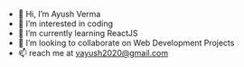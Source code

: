- 👋 Hi, I’m Ayush Verma
- 👀 I’m interested in coding
- 🌱 I’m currently learning ReactJS
- 💞️ I’m looking to collaborate on Web Development Projects
- 📫 reach me at vayush2020@gmail.com

<!---
Ayush-Verm-a/Ayush-Verm-a is a ✨ special ✨ repository because its `README.md` (this file) appears on your GitHub profile.
You can click the Preview link to take a look at your changes.
--->
